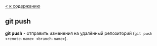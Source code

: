 [< к содержанию](./readme.md)

## git push
**git push** - отправить изменения на удалённый репозиторий (`git push <remote-name> <branch-name>`).